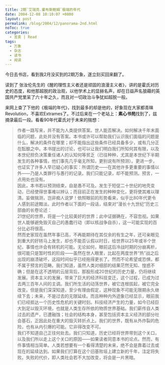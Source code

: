 ```yaml
---
title: 2期`艾瑞克.霍布斯鲍姆`极端的年代
date: 2004-12-08 10:10:07 +0800
layout: post
permalink: /blog/2004/12/panorama-2nd.html
noToc: true
categories:
  - 言卖 | Read
tags:
  - 万象
  - 杂志
  - 读书
  - 阅读
---
```

今日去书店，看到我2月没买到的2期万象，遂立刻买回来翻了。

读到了 张汝伦先生的《醒的理性主义者还是顽固的浪漫主义者》，讲的是霍氏对历史的态度，和他那超脱的政治观，以他学术上的显赫名声，却在日益声名狼藉的英国共产党里呆了六十年之久，而且对一切政治斗争犹如超脱一般。

来网上查了下他的《极端的年代》，找到最多的却是他的，好象现在大家都青睐Revolution，不喜欢Extrames了。不过后来在一个老站上：**素心书苑**找到了，兹摘录最后一段。看看90年代霍氏对于未来的揣想：

<!--more-->

> 作者一路写来，并不能为人类提供答案。世人能否解决。如何解决千年末面临的问题，此处并没有答案。本书或许可以帮助我们认识我们面临的问题是什么，解决的条件在哪里；却不能指出这些条件已经具备多少，或有几分正在酝酿之中。本书提出的讨论，也可以让我们明白我们所知何其有限，以及本世纪担负决策重任诸人的认知何等贫乏（已往种种，尤其是本世纪下半期发生的各种事情，他们事先几乎毫无所知，更别说有所预测）。更进一步，也证实了许多人早已疑心的事实：所谓历史——在其他许多更重要的事情以外——乃是人类罪行与愚行的记录。我们只能记录，却不能预测。预言，一点用处也没有。  
> 因此，本书若以预测结束，自是愚不可及。发生于短促二十世纪的地壳变动，已经使得世事难以辨认；而目前正在发生的种种变化，更将使其难以理清。妄做揣测，岂非痴人说梦！依照眼前的形势看来，似乎比80年代更令人感到前途黯淡。此时作者以下面的一段话，结束对“漫长十九世纪”历史三部曲的长卷论述：  
> 21世纪的世界，将是一个比较美好的世界；此中证据确在，不容忽视。如果世人能够避免毁灭自己的愚蠢行动（即以核战争自杀），这一可能实现的百分比必将很高。  
> 然而史家现在虽然年事已高，不再能期待在其仅余的有生之年，还可亲眼见到重大的好转马上发生，却也不能否认假以时日，给世界以25年或半个世纪，事情也许会有转机的可能。无论如何，眼前这后冷战时期的分崩离析，很可能只是暂时性的阶段——虽然在世人眼里，比起在两度世界“热”战之后出现的崩溃破坏，这段时间似乎已经拖得更长了。然而不论希望或恐惧，都不属于预言的范畴。我们知道，虽然人类对细部的结果茫然无知、惶惑不确；但是在这不透明的云层背后，那股形成20世纪的历史力量，仍将继续发展。资本主义的发展，带来了巨大的经济科技变迁，这个过程，已成为过去两三百年人间的主调。我们所生活的动荡世界，被它连根拔起，被它完全改变。但是我们深深知道，至少有理由假定，这种现象不可能无限期永久继续下去；未来，不是过去的无限延续。而且种种内外迹象已经显示，眼前我们已经抵达一个历史性危机的关键时刻。科技经济产生的力量，如今已经巨大到足以毁灭环境，也就是人类生存所依的物质世界基础。我们薪传自人类过去的遗产，已遭融蚀；社会的结构本身，甚至包括资本主义经济的部分社会基石，正因此处在重大的毁灭转折点上。我们的世界，既有从外炸裂的危险，也有从内引爆的可能。它非得改变不可。  
> 我们不知道自己正往何处去。我们只知道，历史已经将世界带到这个关口，以及我们所以走上这个关口的原因——如果读者同意本书的论点。然而，有件事情相当简单。人类若想要有一个看得清楚的未来，绝不会是靠着过去或现在的延续达到。如果我们打算在这个旧基败垣上建立新的千年，注定将失败。失败的代价，即人类社会若不大加改变，将会是一片黑暗。